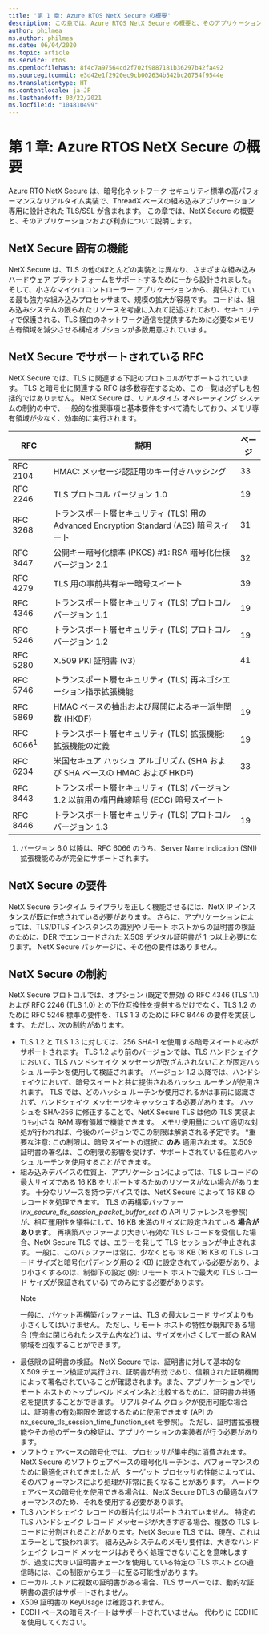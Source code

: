 ```yaml
---
title: '第 1 章: Azure RTOS NetX Secure の概要'
description: この章では、Azure RTOS NetX Secure の概要と、そのアプリケーションおよび利点について説明します。
author: philmea
ms.author: philmea
ms.date: 06/04/2020
ms.topic: article
ms.service: rtos
ms.openlocfilehash: 8f4c7a97564cd2f702f9887181b36297b42fa492
ms.sourcegitcommit: e3d42e1f2920ec9cb002634b542bc20754f9544e
ms.translationtype: HT
ms.contentlocale: ja-JP
ms.lasthandoff: 03/22/2021
ms.locfileid: "104810499"
---
```

# <a name="chapter-1---introduction-to-azure-rtos-netx-secure"></a>第 1 章: Azure RTOS NetX Secure の概要

Azure RTO NetX Secure は、暗号化ネットワーク セキュリティ標準の高パフォーマンスなリアルタイム実装で、ThreadX ベースの組み込みアプリケーション専用に設計された TLS/SSL が含まれます。 この章では、NetX Secure の概要と、そのアプリケーションおよび利点について説明します。

## <a name="netx-secure-unique-features"></a>NetX Secure 固有の機能

NetX Secure は、TLS の他のほとんどの実装とは異なり、さまざまな組み込みハードウェア プラットフォームをサポートするために一から設計されました。そして、小さなマイクロコントローラー アプリケーションから、提供されている最も強力な組み込みプロセッサまで、規模の拡大が容易です。 コードは、組み込みシステムの限られたリソースを考慮に入れて記述されており、セキュリティで保護される、TLS 経由のネットワーク通信を提供するために必要なメモリ占有領域を減少させる構成オプションが多数用意されています。

## <a name="rfcs-supported-by-netx-secure"></a>NetX Secure でサポートされている RFC 

NetX Secure では、TLS に関連する下記のプロトコルがサポートされています。 TLS と暗号化に関連する RFC は多数存在するため、この一覧は必ずしも包括的ではありません。 NetX Secure は、リアルタイム オペレーティング システムの制約の中で、一般的な推奨事項と基本要件をすべて満たしており、メモリ専有領域が少なく、効率的に実行されます。

| RFC      | 説明                                                                                                 | ページ |
|----------|-------------------------------------------------------------------------------------------------------------|------|
| RFC 2104 | HMAC: メッセージ認証用のキー付きハッシング                                                              | 33   |
| RFC 2246 | TLS プロトコル バージョン 1.0                                                                                | 19   |
| RFC 3268 | トランスポート層セキュリティ (TLS) 用の Advanced Encryption Standard (AES) 暗号スイート                          | 31   |
| RFC 3447 | 公開キー暗号化標準 (PKCS) #1: RSA 暗号化仕様バージョン 2.1                    | 32   |
| RFC 4279 | TLS 用の事前共有キー暗号スイート                                                                         | 39   |
| RFC 4346 | トランスポート層セキュリティ (TLS) プロトコル バージョン 1.1                                                     | 19   |
| RFC 5246 | トランスポート層セキュリティ (TLS) プロトコル バージョン 1.2                                                     | 19   |
| RFC 5280 | X.509 PKI 証明書 (v3)                                                                                 | 41   |
| RFC 5746 | トランスポート層セキュリティ (TLS) 再ネゴシエーション指示拡張機能                                           |      |
| RFC 5869 | HMAC ベースの抽出および展開によるキー派生関数 (HKDF)                                                | 19   |
| RFC 6066<sup>1</sup> | トランスポート層セキュリティ (TLS) 拡張機能: 拡張機能の定義                                            | 19   |
| RFC 6234 | 米国セキュア ハッシュ アルゴリズム (SHA および SHA ベースの HMAC および HKDF)                                                 | 33   |
| RFC 8443 | トランスポート層セキュリティ (TLS) バージョン 1.2 以前用の楕円曲線暗号 (ECC) 暗号スイート |      |
| RFC 8446 | トランスポート層セキュリティ (TLS) プロトコル バージョン 1.3                                                     | 19   |

1. バージョン 6.0 以降は、RFC 6066 のうち、Server Name Indication (SNI) 拡張機能のみが完全にサポートされます。

## <a name="netx-secure-requirements"></a>NetX Secure の要件

NetX Secure ランタイム ライブラリを正しく機能させるには、NetX IP インスタンスが既に作成されている必要があります。 さらに、アプリケーションによっては、TLS/DTLS インスタンスの識別やリモート ホストからの証明書の検証のために、DER でエンコードされた X.509 デジタル証明書が 1 つ以上必要になります。 NetX Secure パッケージに、その他の要件はありません。

## <a name="netx-secure-constraints"></a>NetX Secure の制約

NetX Secure プロトコルでは、オプション (既定で無効) の RFC 4346 (TLS 1.1) および RFC 2246 (TLS 1.0) との下位互換性を提供するだけでなく、TLS 1.2 のために RFC 5246 標準の要件を、TLS 1.3 のために RFC 8446 の要件を実装します。 ただし、次の制約があります。

- TLS 1.2 と TLS 1.3 に対しては、256 SHA-1 を使用する暗号スイートのみがサポートされます。 TLS 1.2 より前のバージョンでは、TLS ハンドシェイクにおいて、TLS ハンドシェイク メッセージが改ざんされないことが固定ハッシュ ルーチンを使用して検証されます。 バージョン 1.2 以降では、ハンドシェイクにおいて、暗号スイートと共に提供されるハッシュ ルーチンが使用されます。 TLS では、どのハッシュ ルーチンが使用されるかは事前に認識されず、ハンドシェイク メッセージをキャッシュする必要があります。 ハッシュを SHA-256 に修正することで、NetX Secure TLS は他の TLS 実装よりも小さな RAM 専有領域で機能できます。 メモリ使用量について適切な対処が行われれば、今後のバージョンでこの制限は解消される予定です。 *重要な注意: この制限は、暗号スイートの選択に **のみ** 適用されます。 X.509 証明書の署名は、この制限の影響を受けず、サポートされている任意のハッシュ ルーチンを使用することができます。
- 組み込みデバイスの性質上、アプリケーションによっては、TLS レコードの最大サイズである 16 KB をサポートするためのリソースがない場合があります。 十分なリソースを持つデバイスでは、NetX Secure によって 16 KB のレコードを処理できます。 TLS の再構築バッファー (*nx_secure_tls_session_packet_buffer_set* の API リファレンスを参照) が、相互運用性を犠牲にして、16 KB 未満のサイズに設定されている **場合があります**。 再構築バッファーより大きい有効な TLS レコードを受信した場合、NetX Secure TLS では、エラーを発して TLS セッションが中止されます。 一般に、このバッファーは常に、少なくとも 18 KB (16 KB の TLS レコード サイズと暗号化パディング用の 2 KB) に設定されている必要があり、より小さくするのは、制御下の設定 (例: リモート ホストで最大の TLS レコード サイズが保証されている) でのみにする必要があります。
  > [!NOTE]
  > 一般に、パケット再構築バッファーは、TLS の最大レコード サイズよりも小さくしてはいけません。 ただし、リモート ホストの特性が既知である場合 (完全に閉じられたシステム内など) は、サイズを小さくして一部の RAM 領域を回復することができます。
- 最低限の証明書の検証。 NetX Secure では、証明書に対して基本的な X.509 チェーン検証が実行され、証明書が有効であり、信頼された証明機関によって署名されていることが確認されます。また、アプリケーションでリモート ホストのトップレベル ドメイン名と比較するために、証明書の共通名を提供することができます。 リアルタイム クロックが使用可能な場合は、証明書の有効期限を確認するために使用できます (API の nx_secure_tls_session_time_function_set を参照)。 ただし、証明書拡張機能やその他のデータの検証は、アプリケーションの実装者が行う必要があります。
- ソフトウェアベースの暗号化では、プロセッサが集中的に消費されます。 NetX Secure のソフトウェアベースの暗号化ルーチンは、パフォーマンスのために最適化されてきましたが、ターゲット プロセッサの性能によっては、そのパフォーマンスにより処理が非常に長くなることがあります。 ハードウェアベースの暗号化を使用できる場合は、NetX Secure DTLS の最適なパフォーマンスのため、それを使用する必要があります。
- TLS ハンドシェイク レコードの断片化はサポートされていません。 特定の TLS ハンドシェイク レコード メッセージが大きすぎる場合、複数の TLS レコードに分割されることがあります。NetX Secure TLS では、現在、これはエラーとして扱われます。 組み込みシステムのメモリ要件は、大きなハンドシェイク レコード メッセージはおそらく処理できないことを意味しますが、過度に大きい証明書チェーンを使用している特定の TLS ホストとの通信時には、この制限からエラーに至る可能性があります。
- ローカル ストアに複数の証明書がある場合、TLS サーバーでは、動的な証明書の選択はサポートされません。 
- X509 証明書の KeyUsage は確認されません。 
- ECDH ベースの暗号スイートはサポートされていません。 代わりに ECDHE を使用してください。
